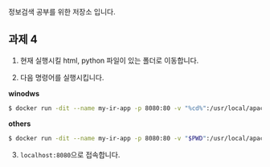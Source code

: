 정보검색 공부를 위한 저장소 입니다.

## 과제 4

1. 현재 실행시킬 html, python 파일이 있는 폴더로 이동합니다.

2. 다음  명령어를 실행시킵니다.

  **winodws**
  ```bash
  $ docker run -dit --name my-ir-app -p 8080:80 -v "%cd%":/usr/local/apache2/htdocs/ 5pecia1/ir:4.0
  ```
  
  **others**
  ```bash
  $ docker run -dit --name my-ir-app -p 8080:80 -v "$PWD":/usr/local/apache2/htdocs/ 5pecia1/ir:4.0
  ```

3. `localhost:8080`으로 접속합니다.
